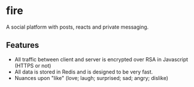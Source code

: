 # fire

A social platform with posts, reacts and private messaging.

## Features

* All traffic between client and server is encrypted over RSA in Javascript (HTTPS or not)
* All data is stored in Redis and is designed to be very fast.
* Nuances upon "like" (love; laugh; surprised; sad; angry; dislike)

